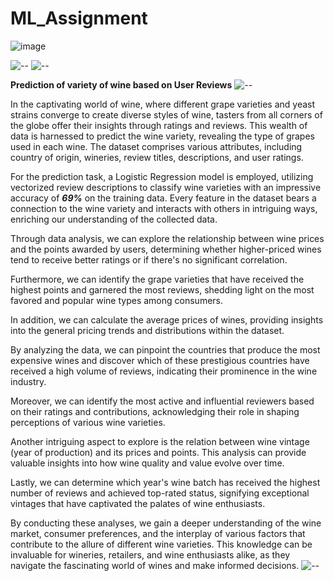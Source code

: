 # ML_Assignment
![image](https://github.com/MMuttalib1326/ML_Assignment/assets/64772188/ad829a80-f9b2-4374-83d9-ed63a2c6707b)

![--](https://raw.githubusercontent.com/andreasbm/readme/master/assets/lines/rainbow.png)
![--](https://raw.githubusercontent.com/andreasbm/readme/master/assets/lines/rainbow.png)

**Prediction of variety of wine based on User Reviews**
![--](https://raw.githubusercontent.com/andreasbm/readme/master/assets/lines/rainbow.png)

In the captivating world of wine, where different grape varieties and yeast strains converge to create diverse styles of wine, tasters from all corners of the globe offer their insights through ratings and reviews. This wealth of data is harnessed to predict the wine variety, revealing the type of grapes used in each wine. The dataset comprises various attributes, including country of origin, wineries, review titles, descriptions, and user ratings.

For the prediction task, a Logistic Regression model is employed, utilizing vectorized review descriptions to classify wine varieties with an impressive accuracy of ***69%*** on the training data. Every feature in the dataset bears a connection to the wine variety and interacts with others in intriguing ways, enriching our understanding of the collected data.

Through data analysis, we can explore the relationship between wine prices and the points awarded by users, determining whether higher-priced wines tend to receive better ratings or if there's no significant correlation.

Furthermore, we can identify the grape varieties that have received the highest points and garnered the most reviews, shedding light on the most favored and popular wine types among consumers.

In addition, we can calculate the average prices of wines, providing insights into the general pricing trends and distributions within the dataset.

By analyzing the data, we can pinpoint the countries that produce the most expensive wines and discover which of these prestigious countries have received a high volume of reviews, indicating their prominence in the wine industry.

Moreover, we can identify the most active and influential reviewers based on their ratings and contributions, acknowledging their role in shaping perceptions of various wine varieties.

Another intriguing aspect to explore is the relation between wine vintage (year of production) and its prices and points. This analysis can provide valuable insights into how wine quality and value evolve over time.

Lastly, we can determine which year's wine batch has received the highest number of reviews and achieved top-rated status, signifying exceptional vintages that have captivated the palates of wine enthusiasts.

By conducting these analyses, we gain a deeper understanding of the wine market, consumer preferences, and the interplay of various factors that contribute to the allure of different wine varieties. This knowledge can be invaluable for wineries, retailers, and wine enthusiasts alike, as they navigate the fascinating world of wines and make informed decisions.
![--](https://raw.githubusercontent.com/andreasbm/readme/master/assets/lines/rainbow.png)
